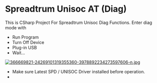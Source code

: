 # Spreadtrum Unisoc AT (Diag)
This is CSharp Project For Spreadtrum Unisoc Diag Functions.
Enter diag mode with
- Run Program
- Turn Off Device
- Plug-in USB
- Wait...


[![366669821-24269101319355360-3978892234273597606-n.jpg](https://i.postimg.cc/VkSQFvLk/366669821-24269101319355360-3978892234273597606-n.jpg)](https://postimg.cc/xXS4f0zw)

* Make sure Latest SPD / UNISOC Driver installed before operation.
* 
